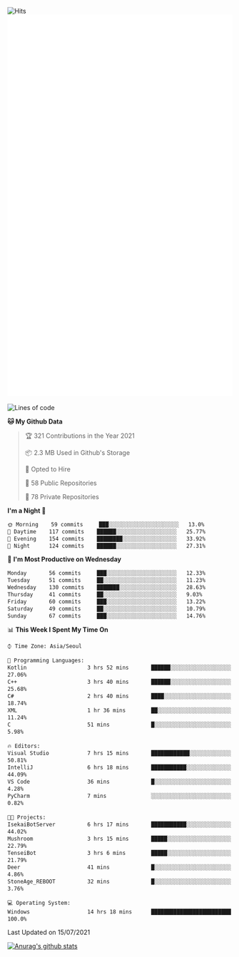 ![Hits](https://hits.seeyoufarm.com/api/count/incr/badge.svg?url=https%3A%2F%2Fgithub.com%2Fkokose1234&count_bg=%2379C83D&title_bg=%23555555&icon=apple.svg&icon_color=%23E7E7E7&title=hits&edge_flat=false)
<br/>
![Metrics](https://github.com/kokose1234/kokose1234/blob/main/github-metrics.svg)

<!--START_SECTION:waka-->
![Lines of code](https://img.shields.io/badge/From%20Hello%20World%20I%27ve%20Written-13.0%20million%20lines%20of%20code-blue)

**🐱 My Github Data** 

> 🏆 321 Contributions in the Year 2021
 > 
> 📦 2.3 MB Used in Github's Storage 
 > 
> 💼 Opted to Hire
 > 
> 📜 58 Public Repositories 
 > 
> 🔑 78 Private Repositories  
 > 
**I'm a Night 🦉** 

```text
🌞 Morning    59 commits     ███░░░░░░░░░░░░░░░░░░░░░░   13.0% 
🌆 Daytime    117 commits    ██████░░░░░░░░░░░░░░░░░░░   25.77% 
🌃 Evening    154 commits    ████████░░░░░░░░░░░░░░░░░   33.92% 
🌙 Night      124 commits    ██████░░░░░░░░░░░░░░░░░░░   27.31%

```
📅 **I'm Most Productive on Wednesday** 

```text
Monday       56 commits     ███░░░░░░░░░░░░░░░░░░░░░░   12.33% 
Tuesday      51 commits     ██░░░░░░░░░░░░░░░░░░░░░░░   11.23% 
Wednesday    130 commits    ███████░░░░░░░░░░░░░░░░░░   28.63% 
Thursday     41 commits     ██░░░░░░░░░░░░░░░░░░░░░░░   9.03% 
Friday       60 commits     ███░░░░░░░░░░░░░░░░░░░░░░   13.22% 
Saturday     49 commits     ██░░░░░░░░░░░░░░░░░░░░░░░   10.79% 
Sunday       67 commits     ███░░░░░░░░░░░░░░░░░░░░░░   14.76%

```


📊 **This Week I Spent My Time On** 

```text
⌚︎ Time Zone: Asia/Seoul

💬 Programming Languages: 
Kotlin                   3 hrs 52 mins       ██████░░░░░░░░░░░░░░░░░░░   27.06% 
C++                      3 hrs 40 mins       ██████░░░░░░░░░░░░░░░░░░░   25.68% 
C#                       2 hrs 40 mins       ████░░░░░░░░░░░░░░░░░░░░░   18.74% 
XML                      1 hr 36 mins        ██░░░░░░░░░░░░░░░░░░░░░░░   11.24% 
C                        51 mins             █░░░░░░░░░░░░░░░░░░░░░░░░   5.98%

🔥 Editors: 
Visual Studio            7 hrs 15 mins       ████████████░░░░░░░░░░░░░   50.81% 
IntelliJ                 6 hrs 18 mins       ███████████░░░░░░░░░░░░░░   44.09% 
VS Code                  36 mins             █░░░░░░░░░░░░░░░░░░░░░░░░   4.28% 
PyCharm                  7 mins              ░░░░░░░░░░░░░░░░░░░░░░░░░   0.82%

🐱‍💻 Projects: 
IsekaiBotServer          6 hrs 17 mins       ███████████░░░░░░░░░░░░░░   44.02% 
Mushroom                 3 hrs 15 mins       █████░░░░░░░░░░░░░░░░░░░░   22.79% 
TenseiBot                3 hrs 6 mins        █████░░░░░░░░░░░░░░░░░░░░   21.79% 
Deer                     41 mins             █░░░░░░░░░░░░░░░░░░░░░░░░   4.86% 
StoneAge_REBOOT          32 mins             █░░░░░░░░░░░░░░░░░░░░░░░░   3.76%

💻 Operating System: 
Windows                  14 hrs 18 mins      █████████████████████████   100.0%

```


 Last Updated on 15/07/2021
<!--END_SECTION:waka-->

[![Anurag's github stats](https://github-readme-stats.vercel.app/api?username=kokose1234&theme=dracula)](https://github.com/anuraghazra/github-readme-stats)



	
